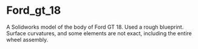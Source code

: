 # Ford_gt_18
A Solidworks model of the body of Ford GT 18. Used a rough blueprint. Surface curvatures, and some elements are not exact, including the entire wheel assembly.
